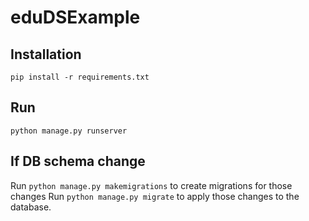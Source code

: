 # eduDSExample

## Installation
```pip install -r requirements.txt```

## Run
```python manage.py runserver```

## If DB schema change
Run ```python manage.py makemigrations``` to create migrations for those changes
Run ```python manage.py migrate``` to apply those changes to the database.
